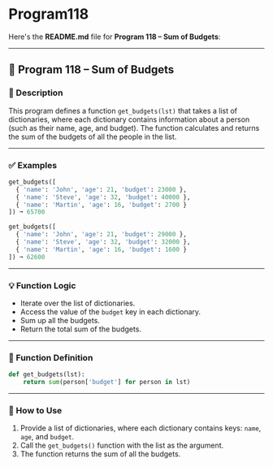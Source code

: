 # Program118
Here's the **README.md** file for **Program 118 – Sum of Budgets**:

---

## 📘 Program 118 – Sum of Budgets

### 📝 Description  

This program defines a function `get_budgets(lst)` that takes a list of dictionaries, where each dictionary contains information about a person (such as their name, age, and budget). The function calculates and returns the sum of the budgets of all the people in the list.

---

### ✅ Examples

```python
get_budgets([
  { 'name': 'John', 'age': 21, 'budget': 23000 },
  { 'name': 'Steve', 'age': 32, 'budget': 40000 },
  { 'name': 'Martin', 'age': 16, 'budget': 2700 }
]) ➞ 65700

get_budgets([
  { 'name': 'John', 'age': 21, 'budget': 29000 },
  { 'name': 'Steve', 'age': 32, 'budget': 32000 },
  { 'name': 'Martin', 'age': 16, 'budget': 1600 }
]) ➞ 62600
```

---

### 💡 Function Logic

- Iterate over the list of dictionaries.
- Access the value of the `budget` key in each dictionary.
- Sum up all the budgets.
- Return the total sum of the budgets.

---

### 🧠 Function Definition

```python
def get_budgets(lst):
    return sum(person['budget'] for person in lst)
```

---

### 🔁 How to Use

1. Provide a list of dictionaries, where each dictionary contains keys: `name`, `age`, and `budget`.
2. Call the `get_budgets()` function with the list as the argument.
3. The function returns the sum of all the budgets.

